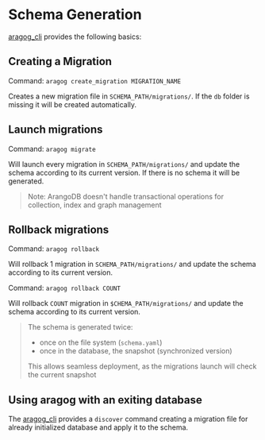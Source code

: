 # Schema Generation

[aragog_cli][CLI] provides the following basics:

## Creating a Migration

Command: `aragog create_migration MIGRATION_NAME`

Creates a new migration file in `SCHEMA_PATH/migrations/`. If the `db` folder is missing it will be created automatically.

## Launch migrations

Command: `aragog migrate`

Will launch every migration in `SCHEMA_PATH/migrations/` and update the schema according to its current version.
If there is no schema it will be generated.

> Note: ArangoDB doesn't handle transactional operations for collection, index and graph management

## Rollback migrations

Command: `aragog rollback`

Will rollback 1 migration in `SCHEMA_PATH/migrations/` and update the schema according to its current version.

Command: `aragog rollback COUNT`

Will rollback `COUNT` migration in `$CHEMA_PATH/migrations/` and update the schema according to its current version.

> The schema is generated twice:
>   - once on the file system (`schema.yaml`)
>   - once in the database, the snapshot (synchronized version)
> 
> This allows seamless deployment, as the migrations launch will check the current snapshot

## Using aragog with an exiting database

The [aragog_cli][CLI] provides a `discover` command creating a migration file for already initialized database and apply it to the schema.

[CLI]: https://crates.io/crates/aragog_cli "cli"